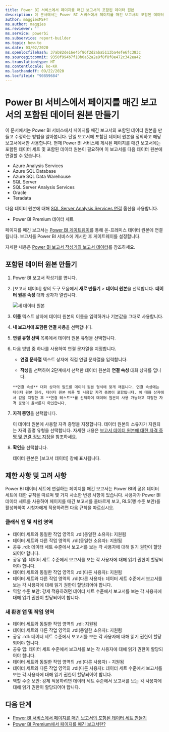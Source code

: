 ```yaml
---
title: Power BI 서비스에서 페이지를 매긴 보고서의 포함된 데이터 원본
description: 이 문서에서는 Power BI 서비스에서 페이지를 매긴 보고서의 포함된 데이터 원본을 만들고 수정하는 방법을 알아봅니다.
author: maggiesMSFT
ms.author: maggies
ms.reviewer: ''
ms.service: powerbi
ms.subservice: report-builder
ms.topic: how-to
ms.date: 03/02/2020
ms.openlocfilehash: 37ab82de16e45f86f2d2aba5113ba4efe6fc383c
ms.sourcegitcommit: 9350f994b7f18b0a52a2e9f8f8f8e472c342ea42
ms.translationtype: HT
ms.contentlocale: ko-KR
ms.lasthandoff: 09/22/2020
ms.locfileid: "90859684"
---
```

# <a name="create-an-embedded-data-source-for-paginated-reports-in-the-power-bi-service"></a>Power BI 서비스에서 페이지를 매긴 보고서의 포함된 데이터 원본 만들기

이 문서에서는 Power BI 서비스에서 페이지를 매긴 보고서의 포함된 데이터 원본을 만들고 수정하는 방법을 알아봅니다. 단일 보고서에 포함된 데이터 원본을 정의하고 해당 보고서에서만 사용합니다. 현재 Power BI 서비스에 게시된 페이지를 매긴 보고서에는 포함된 데이터 세트 및 포함된 데이터 원본이 필요하며 이 보고서를 다음 데이터 원본에 연결할 수 있습니다.

- Azure Analysis Services
- Azure SQL Database 
- Azure SQL Data Warehouse
- SQL Server
- SQL Server Analysis Services
- Oracle 
- Teradata 

다음 데이터 원본에 대해 [SQL Server Analysis Services 연결](../admin/service-premium-connect-tools.md) 옵션을 사용합니다.

- Power BI Premium 데이터 세트

페이지를 매긴 보고서는 [Power BI 게이트웨이](../connect-data/service-gateway-onprem.md)를 통해 온-프레미스 데이터 원본에 연결됩니다. 보고서를 Power BI 서비스에 게시한 후 게이트웨이를 설정합니다.

자세한 내용은 [Power BI 보고서 작성기의 보고서 데이터](report-builder-data.md)를 참조하세요.

## <a name="create-an-embedded-data-source"></a>포함된 데이터 원본 만들기
  
1. Power BI 보고서 작성기를 엽니다.

1. [보고서 데이터] 창의 도구 모음에서 **새로 만들기** > **데이터 원본**을 선택합니다. **데이터 원본 속성** 대화 상자가 열립니다.

    ![새 데이터 원본](media/paginated-reports-embedded-data-source/power-bi-paginated-new-data-source.png)
  
2.  **이름** 텍스트 상자에 데이터 원본의 이름을 입력하거나 기본값을 그대로 사용합니다.  
  
3.  **내 보고서에 포함된 연결 사용**을 선택합니다.  
  
1.  **연결 유형 선택** 목록에서 데이터 원본 유형을 선택합니다. 

1.  다음 방법 중 하나를 사용하여 연결 문자열을 지정합니다.  
  
    -   **연결 문자열** 텍스트 상자에 직접 연결 문자열을 입력합니다. 
  
     -   **작성**을 선택하여 2단계에서 선택한 데이터 원본의 **연결 속성** 대화 상자를 엽니다.  
  
        **연결 속성** 대화 상자의 필드를 데이터 원본 형식에 맞게 채웁니다. 연결 속성에는 데이터 원본 형식, 데이터 원본 이름 및 사용할 자격 증명이 포함됩니다. 이 대화 상자에서 값을 지정한 후 **연결 테스트**를 선택하여 데이터 원본이 사용 가능하고 지정한 자격 증명이 올바른지 확인합니다.  
  
4.  **자격 증명**을 선택합니다.  
  
     이 데이터 원본에 사용할 자격 증명을 지정합니다. 데이터 원본의 소유자가 지원되는 자격 증명 유형을 선택합니다. 자세한 내용은 [보고서 데이터 원본에 대한 자격 증명 및 연결 정보 지정](/sql/reporting-services/report-data/specify-credential-and-connection-information-for-report-data-sources)을 참조하세요.
  
5.  **확인**을 선택합니다.  
  
     데이터 원본은 [보고서 데이터] 창에 표시됩니다.  
     
## <a name="limitations-and-considerations"></a>제한 사항 및 고려 사항

Power BI 데이터 세트에 연결하는 페이지를 매긴 보고서는 Power BI의 공유 데이터 세트에 대한 규칙을 따르며 몇 가지 사소한 변경 사항이 있습니다.  사용자가 Power BI 데이터 세트를 사용하여 페이지를 매긴 보고서를 올바르게 보고, RLS(행 수준 보안)를 활성화하여 시청자에게 적용하려면 다음 규칙을 따르십시오.

### <a name="classic-apps-and-workspaces"></a>클래식 앱 및 작업 영역

- 데이터 세트와 동일한 작업 영역의 .rdl(동일한 소유자): 지원됨
- 데이터 세트와 다른 작업 영역의 .rdl(동일한 소유자): 지원됨
- 공유 .rdl: 데이터 세트 수준에서 보고서를 보는 각 사용자에 대해 읽기 권한이 할당되어야 합니다.
- 공유 앱: 데이터 세트 수준에서 보고서를 보는 각 사용자에 대해 읽기 권한이 할당되어야 합니다.
- 데이터 세트와 동일한 작업 영역의 .rdl(다른 사용자): 지원됨
- 데이터 세트와 다른 작업 영역의 .rdl(다른 사용자): 데이터 세트 수준에서 보고서를 보는 각 사용자에 대해 읽기 권한이 할당되어야 합니다.
- 역할 수준 보안: 강제 적용하려면 데이터 세트 수준에서 보고서를 보는 각 사용자에 대해 읽기 권한이 할당되어야 합니다.

### <a name="new-experience-apps-and-workspaces"></a>새 환경 앱 및 작업 영역

- 데이터 세트와 동일한 작업 영역의 .rdl: 지원됨
- 데이터 세트와 다른 작업 영역의 .rdl(동일한 소유자): 지원됨
- 공유 .rdl: 데이터 세트 수준에서 보고서를 보는 각 사용자에 대해 읽기 권한이 할당되어야 합니다.
- 공유 앱: 데이터 세트 수준에서 보고서를 보는 각 사용자에 대해 읽기 권한이 할당되어야 합니다.
- 데이터 세트와 동일한 작업 영역의 .rdl(다른 사용자) - 지원됨
- 데이터 세트와 다른 작업 영역의 .rdl(다른 사용자): 데이터 세트 수준에서 보고서를 보는 각 사용자에 대해 읽기 권한이 할당되어야 합니다.
- 역할 수준 보안: 강제 적용하려면 데이터 세트 수준에서 보고서를 보는 각 사용자에 대해 읽기 권한이 할당되어야 합니다.

## <a name="next-steps"></a>다음 단계

- [Power BI 서비스에서 페이지를 매긴 보고서의 포함된 데이터 세트 만들기](paginated-reports-create-embedded-dataset.md)
- [Power BI Premium에서 페이지를 매긴 보고서란?](paginated-reports-report-builder-power-bi.md)